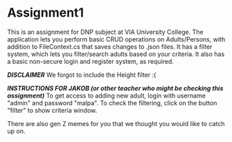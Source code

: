 # Assignment1
This is an assignment for DNP subject at VIA University College.
The application lets you perform basic CRUD operations on Adults/Persons, with addition to FileContext.cs that saves changes to .json files.
It has a filter system, which lets you filter/search adults based on your criteria.
It also has a basic non-secure login and register system, as required.

***DISCLAIMER***
We forgot to include the Height filter :(

***INSTRUCTIONS FOR JAKOB (or other teacher who might be checking this assignment)***
To get access to adding new adult, login with username "admin" and password "malpa".
To check the filtering, click on the button "filter" to show criteria window.

There are also gen Z memes for you that we thought you would like to catch up on.


